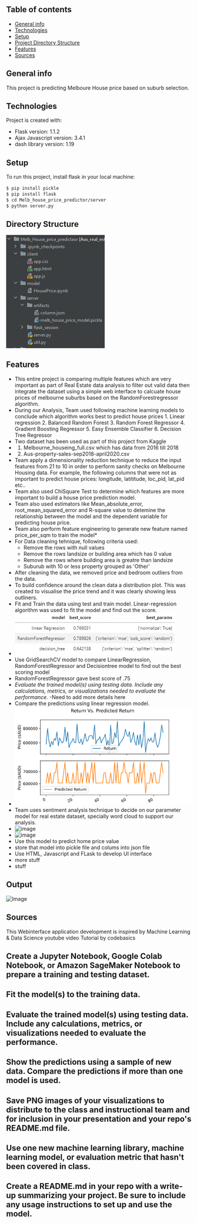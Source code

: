 ## Table of contents
* [General info](#general-info)
* [Technologies](#technologies)
* [Setup](#setup)
* [Project Directory Structure](#directory-structure)
* [Features](#features)
* [Sources](#sources)

## General info
This project is predicting Melboure House price based on suburb selection.
	
## Technologies
Project is created with:
* Flask version: 1.1.2
* Ajax Javascript version: 3.4.1
* dash library version: 1.19
	
## Setup
To run this project, install flask in your local machine:

```
$ pip install pickle
$ pip install flask
$ cd Melb_house_price_predictor/server
$ python server.py
```

## Directory Structure
![image](dir_structure.gif)

## Features
* This entire project is comparing multiple features which are very important as part of Real Estate data analysis to filter out valid data then integrate the dataset using a simple web interface to calcuate house prices of melbourne suburbs based on the RandomForestregressor algorithm.
* During our Analysis, Team used following machine learning models to conclude which algorithm works best to predict house prices
 		1. Linear regression
		2. Balanced Random Forest
		3. Random Forest Regressor
		4. Gradient Boosting Regressor
		5. Easy Ensemble Classifier
		6. Decision Tree Regressor
* Two dataset has been used as part of this project from Kaggle 
* 	1. Melbourne_houseing_full.csv which has data from 2016 till 2018 
* 	2. Aus-property-sales-sep2018-april2020.csv
* Team apply a dimensionality reduction technique to reduce the input features from 21 to 10 in order to perform sanity checks on Melbourne Housing data. For example, the following columns that were not as important to predict house prices: longitude, latititude, loc_pid, lat_pid etc..
* Team also used ChiSquare Test to determine which features are more important to build a house price prediction model.
* Team also used estimators like Mean_absolute_error, root_mean_squared_error and R-square value to detemine the relationship between the model and the dependent variable for predicting house price.
* Team also perform feature engineering to generate new feature named price_per_sqm to train the model* 
* For Data cleaning tehnique, following criteria used:
    * Remove the rows with null values
    * Remove the rows landsize or building area which has 0 value
    * Remove the rows where building area is greatre than landsize
    * Suburub with 10 or less property grouped as 'Other'
* After cleaning the data, we removed price and bedroom outliers from the data.
* To build confidence around the clean data a distribution plot. This was created to visualise the price trend and it was clearly showing less outliners.
* Fit and Train the data using test and train model. Linear-regression algorithm was used to fit the model and find out the score. 
* ![image](model_score.jpg)
* Use GridSearchCV model to compare LinearRegression, RandomForestRegressor and Decisiontree model to find out the best scoring model
* RandomForestRegressor gave best score of .75
* _Evaluate the trained model(s) using testing data. Include any calculations, metrics, or visualizations needed to evaluate the performance._ -Need to add more details here
* Compare the predictions using linear regression model.
* ![image](comparisonpred.png)
* Team uses sentiment analysis technique to decide on our parameter model for real estate dataset, specially word cloud to support our analysis.
* ![image](https://github.com/nipune/Project-2/blob/main/Melb_House_price_predictaor/Senitment.png)
* ![image](https://github.com/nipune/Project-2/blob/main/Melb_House_price_predictaor/word%20cloud%20.PNG)
* Use this model to predict home price value
* store that model into pickle file and colums into json file
* Use HTML, Javascript and FLask to develop UI interface
* more stuff
* stuff

## Output
![Image](https://github.com/nipune/Project-2/blob/main/Melb_House_price_predictaor/House%20Predictor.GIF)
## Sources
This Webinterface application development is inspired by Machine Learning & Data Science youtube video Tutorial by codebasics


## Create a Jupyter Notebook, Google Colab Notebook, or Amazon SageMaker Notebook to prepare a training and testing dataset.


 ## Fit the model(s) to the training data.


 ## Evaluate the trained model(s) using testing data. Include any calculations, metrics, or visualizations needed to evaluate the performance.


 ## Show the predictions using a sample of new data. Compare the predictions if more than one model is used.


 ## Save PNG images of your visualizations to distribute to the class and instructional team and for inclusion in your presentation and your repo's README.md file.


 ## Use one new machine learning library, machine learning model, or evaluation metric that hasn't been covered in class.


 ## Create a README.md in your repo with a write-up summarizing your project. Be sure to include any usage instructions to set up and use the model.
